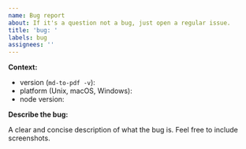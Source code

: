 ```yaml
---
name: Bug report
about: If it's a question not a bug, just open a regular issue.
title: 'bug: '
labels: bug
assignees: ''
---
```


**Context:**

- version (`md-to-pdf -v`):
- platform (Unix, macOS, Windows):
- node version:

**Describe the bug:**

A clear and concise description of what the bug is. Feel free to include screenshots.

